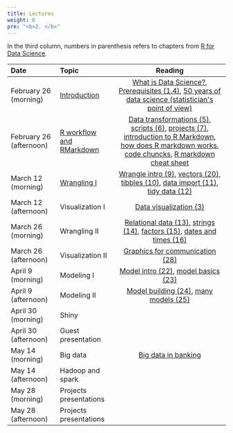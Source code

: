 ```yaml
---
title: Lectures
weight: 6
pre: "<b>2. </b>"
---
```


In the third column, numbers in parenthesis refers to chapters from [R for Data Science](http://r4ds.had.co.nz/).

| Date | Topic | Reading |
| :---  | :---  | :---:  |
| February 26 (morning) | [Introduction](https://raw.githubusercontent.com/tvatter/dsfba_2018/master/data/lecture1_overview_intro_r.pdf) | [What is Data Science?](https://www.safaribooksonline.com/library/view/doing-data-science/9781449363871/ch01.html), [Prerequisites (1.4)](http://r4ds.had.co.nz/introduction.html#prerequisites), [50 years of data science (statistician's point of view)](http://courses.csail.mit.edu/18.337/2015/docs/50YearsDataScience.pdf) |
| February 26 (afternoon) | [R workflow and RMarkdown](https://raw.githubusercontent.com/tvatter/dsfba_2018/master/data/lecture2_rworkflow_git_rmarkdown.pdf) | [Data transformations (5)](http://r4ds.had.co.nz/transform.html),  [scripts (6)](http://r4ds.had.co.nz/workflow-scripts.html), [projects (7)](http://r4ds.had.co.nz/workflow-projects.html), [introduction to R Markdown](https://rmarkdown.rstudio.com/lesson-1.html), [how does R markdown works](https://rmarkdown.rstudio.com/lesson-2.html), [code chuncks](https://rmarkdown.rstudio.com/lesson-3.html), [R markdown cheat sheet](https://rmarkdown.rstudio.com/lesson-15.html) |
| March 12 (morning) | [Wrangling I](https://raw.githubusercontent.com/tvatter/dsfba_2018/master/data/lecture3_wrangle_1.pdf) | [Wrangle intro (9)](http://r4ds.had.co.nz/wrangle-intro.html),  [vectors (20)](http://r4ds.had.co.nz/vectors.html), [tibbles (10)](http://r4ds.had.co.nz/tibbles.html), [data import (11)](http://r4ds.had.co.nz/data-import.html), [tidy data (12)](http://r4ds.had.co.nz/tidy-data.html) |
| March 12 (afternoon) | Visualization I | [Data visualization (3)](http://r4ds.had.co.nz/data-visualisation.html) |
| March 26 (morning) | Wrangling II | [Relational data (13)](http://r4ds.had.co.nz/relational-data.html), [strings (14)](http://r4ds.had.co.nz/strings.html),  [factors (15)](http://r4ds.had.co.nz/factors.html), [dates and times (16)](http://r4ds.had.co.nz/dates-and-times.html) |
| March 26 (afternoon) | Visualization II | [Graphics for communication (28)](http://r4ds.had.co.nz/graphics-for-communication.html) |
| April 9 (morning) | Modeling I | [Model intro (22)](http://r4ds.had.co.nz/model-intro.html), [model basics (23)](http://r4ds.had.co.nz/model-basics.html) |
| April 9 (afternoon) | Modeling II | [Model building (24)](http://r4ds.had.co.nz/model-building.html), [many models (25)](http://r4ds.had.co.nz/many-models.html) |
| April 30 (morning) | Shiny | |
| April 30 (afternoon) | Guest presentation | |
| May 14 (morning) | Big data | [Big data in banking](https://www.evry.com/globalassets/insight/bank2020/bank-2020---big-data---whitepaper.pdf) |
| May 14 (afternoon) | Hadoop and spark | |
| May 28 (morning) | Projects presentations | |
| May 28 (afternoon) | Projects presentations | |